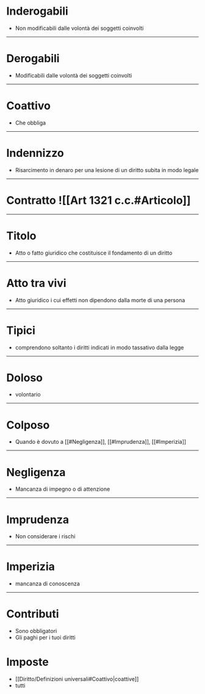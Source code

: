 # Inderogabili
- Non modificabili dalle volontà dei soggetti coinvolti
---
# Derogabili
- Modificabili dalle volontà dei soggetti coinvolti
---
# Coattivo
- Che obbliga
----
# Indennizzo
- Risarcimento in denaro per una lesione di un diritto subita in modo legale
---
# Contratto ![[Art 1321 c.c.#Articolo]]
---
# Titolo
- Atto o fatto giuridico che costituisce il fondamento di un diritto
---
# Atto tra vivi
- Atto giuridico i cui effetti non dipendono dalla morte di una persona
---
# Tipici
- comprendono soltanto i diritti indicati in modo tassativo dalla legge
---
# Doloso
- volontario
---
# Colposo
- Quando è dovuto a [[#Negligenza]], [[#Imprudenza]], [[#Imperizia]]
---
# Negligenza
- Mancanza di impegno o di attenzione
---
# Imprudenza
- Non considerare i rischi
---
# Imperizia
- mancanza di conoscenza
---
# Contributi
- Sono obbligatori
- Gli paghi per i tuoi diritti
# Imposte
- [[Diritto/Definizioni universali#Coattivo|coattive]]
- tutti